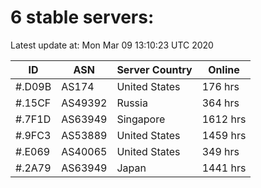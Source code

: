 # 6 stable servers:

Latest update at: Mon Mar 09 13:10:23 UTC 2020

| ID | ASN | Server Country | Online |
| -- | --- | -------------- | ------ |
| #.D09B | AS174 | United States | 176 hrs |
| #.15CF | AS49392 | Russia | 364 hrs |
| #.7F1D | AS63949 | Singapore | 1612 hrs |
| #.9FC3 | AS53889 | United States | 1459 hrs |
| #.E069 | AS40065 | United States | 349 hrs |
| #.2A79 | AS63949 | Japan | 1441 hrs |

